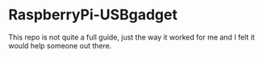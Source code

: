 # RaspberryPi-USBgadget
This repo is not quite a full guide, just the way it worked for me and I felt it would help someone out there.
